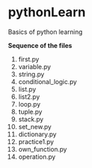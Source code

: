 # pythonLearn
Basics of python learning

**Sequence of the files**
1. first.py
2. variable.py
3. string.py
4. conditional_logic.py
5. list.py
6. list2.py
7. loop.py
8. tuple.py
9. stack.py
10. set_new.py
11. dictionary.py
12. practice1.py
13. own_function.py
14. operation.py
